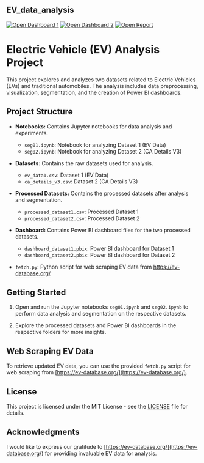 ## EV_data_analysis

[![Open Dashboard 1](https://img.shields.io/badge/Open%20Dashboard%201-View%20Dashboard-blue?style=flat&logo=power-bi)](https://app.powerbi.com/groups/me/reports/80517e4d-a7fa-4fdd-8340-60c660fb343c/ReportSection?experience=power-bi)
[![Open Dashboard 2](https://img.shields.io/badge/Open%20Dashboard%202-View%20Dashboard-green?style=flat&logo=power-bi)](https://app.powerbi.com/groups/me/reports/fcab2012-2521-43c8-b5e5-b28e549b42e7?pbi_source=desktop)
[![Open Report](https://img.shields.io/badge/Open%20Report%20-View%20Report-red?style=flat&logo=google-drive)](https://drive.google.com/file/d/1ZIebJUYRMpgjtuEKWy_QOJ1zBTlY84j-/view?usp=sharing)



# Electric Vehicle (EV) Analysis Project

This project explores and analyzes two datasets related to Electric Vehicles (EVs) and traditional automobiles. The analysis includes data preprocessing, visualization, segmentation, and the creation of Power BI dashboards.

## Project Structure

- **Notebooks:** Contains Jupyter notebooks for data analysis and experiments.
  - `seg01.ipynb`: Notebook for analyzing Dataset 1 (EV Data)
  - `seg02.ipynb`: Notebook for analyzing Dataset 2 (CA Details V3)

- **Datasets:** Contains the raw datasets used for analysis.
  - `ev_data1.csv`: Dataset 1 (EV Data)
  - `ca_details_v3.csv`: Dataset 2 (CA Details V3)

- **Processed Datasets:** Contains the processed datasets after analysis and segmentation.
  - `processed_dataset1.csv`: Processed Dataset 1
  - `processed_dataset2.csv`: Processed Dataset 2

- **Dashboard:** Contains Power BI dashboard files for the two processed datasets.
  - `dashboard_dataset1.pbix`: Power BI dashboard for Dataset 1
  - `dashboard_dataset2.pbix`: Power BI dashboard for Dataset 2

- `fetch.py`: Python script for web scraping EV data from https://ev-database.org/

## Getting Started

1. Open and run the Jupyter notebooks `seg01.ipynb` and `seg02.ipynb` to perform data analysis and segmentation on the respective datasets.

2. Explore the processed datasets and Power BI dashboards in the respective folders for more insights.

## Web Scraping EV Data

To retrieve updated EV data, you can use the provided `fetch.py` script for web scraping from [https://ev-database.org/](https://ev-database.org/).

## License

This project is licensed under the MIT License - see the [LICENSE](LICENSE) file for details.

## Acknowledgments

I would like to express our gratitude to [https://ev-database.org/](https://ev-database.org/) for providing invaluable EV data for analysis.



